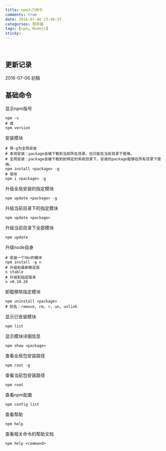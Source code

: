 ```yaml
---
title: npm入门命令
comments: true
date: 2016-07-06 23:46:37
categories: 程序猿
tags: [npm, Nodejs]
sticky:
---
```

<br/>
<!--more-->

## 更新记录
2016-07-06 初稿

## 基础命令

显示npm版号
```
npm -v
# 或
npm version
```

安装模块
```
# 带-g为全局安装
# 本地安装：package会被下载到当前所在目录，也只能在当前目录下使用。
# 全局安装：package会被下载到到特定的系统目录下，安装的package能够在所有目录下使用。
npm install <package> -g
# 简写
npm i <package> -g
```

升级全局安装的指定模块
```
npm update <package> -g
```

升级当前目录下的指定模块
```
npm update <package>
```

升级当前目录下全部模块
```
npm update
```

升级node自身
```
# 安装一个叫n的模块
npm install -g n
# 升级到最新稳定版
n stable
# 升级到指定版本
n v0.10.26
```

卸载移除指定模块
```
npm uninstall <package>
# 别名：remove, rm, r, un, unlink
```

显示已安装模块
```
npm list
```

显示模块详细信息
```
npm show <package>
```

查看全局包安装路径
```
npm root -g
```

查看当前包安装路径
```
npm root
```

查看npm配置
```
npm config list
```
查看帮助
```
npm help
```

查看相关命令的帮助文档
```
npm help <command>
```
